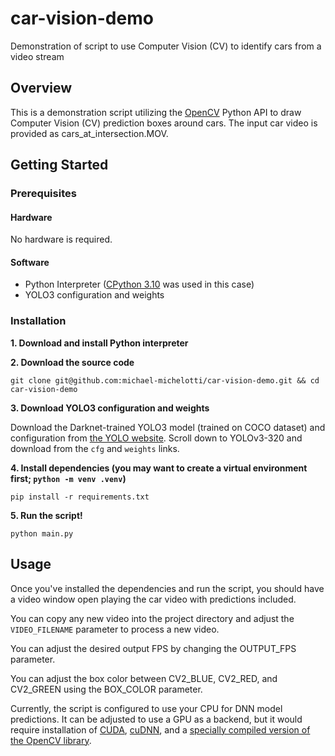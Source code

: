 # car-vision-demo
Demonstration of script to use Computer Vision (CV) to identify cars from a video stream

## Overview
This is a demonstration script utilizing the [OpenCV](https://opencv.org/) Python API to draw Computer Vision (CV) prediction boxes around cars. The input car video is provided as cars_at_intersection.MOV. 

## Getting Started
### Prerequisites
#### Hardware
No hardware is required.
#### Software
- Python Interpreter ([CPython 3.10](https://www.python.org/downloads/release/python-3100/) was used in this case)
- YOLO3 configuration and weights
### Installation
__1. Download and install Python interpreter__

__2. Download the source code__
```
git clone git@github.com:michael-michelotti/car-vision-demo.git && cd car-vision-demo
```

__3. Download YOLO3 configuration and weights__

Download the Darknet-trained YOLO3 model (trained on COCO dataset) and configuration from [the YOLO website](https://pjreddie.com/darknet/yolo/). Scroll down to YOLOv3-320 and download from the `cfg` and `weights` links.

__4. Install dependencies (you may want to create a virtual environment first; `python -m venv .venv`)__
```
pip install -r requirements.txt
```

__5. Run the script!__
```
python main.py
```

## Usage
Once you've installed the dependencies and run the script, you should have a video window open playing the car video with predictions included.

You can copy any new video into the project directory and adjust the `VIDEO_FILENAME` parameter to process a new video.

You can adjust the desired output FPS by changing the OUTPUT_FPS parameter.

You can adjust the box color between CV2_BLUE, CV2_RED, and CV2_GREEN using the BOX_COLOR parameter.

Currently, the script is configured to use your CPU for DNN model predictions. It can be adjusted to use a GPU as a backend, but it would require installation of [CUDA](https://developer.nvidia.com/cuda-downloads), [cuDNN](https://developer.nvidia.com/cudnn-downloads), and a [specially compiled version of the OpenCV library](https://github.com/cudawarped/opencv-python-cuda-wheels/releases).
